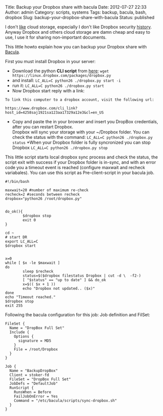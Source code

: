 Title: Backup your Dropbox share with bacula
Date: 2012-07-27 22:33
Author: admin
Category: scripts, systems
Tags: backup, bacula, bash, dropbox
Slug: backup-your-dropbox-share-with-bacula
Status: published

I don't
[like](http://www.zdnet.com/blog/bott/sorry-dropbox-i-still-dont-trust-you/4173)
cloud storage, especially I don't like Dropbox security
[history](http://www.schneier.com/blog/archives/2011/05/dropbox_securit.html).  
Anyway Dropbox and others cloud storage are damn cheap and easy to use,
I use it for sharing non-important documents.

This little howto explain how you can backup your Dropbox share with
[Bacula](http://www.bacula.org).

First you must install Dropbox in your server:

* Download the python **CLI script** from [here](https://www.dropbox.com/install?os=lnx): `wget https://linux.dropbox.com/packages/dropbox.py`
* and install: `LC_ALL=C python26 ./dropbox.py start -i`
* run it: `LC_ALL=C python26 ./dropbox.py start`
* Now Dropbox start reply with a link:

```
To link this computer to a dropbox account, visit the following url:  

https://www.dropbox.com/cli_link?host_id=4258saj1921sa123aa17329a12e3&cl=en_US  
```

* Copy and paste the in your browser and insert you DropBox credentials, after you can restart Dropbox.  
Dropbox will sync your storage with your ~/Dropbox folder. You can check the status with the command: `LC_ALL=C python26 ./dropbox.py status`
*When your Dropbox folder is fully syncronized you can stop Dropbox `LC_ALL=C python26 ./dropbox.py stop`


This little script starts local dropbox sync process and check the
status, the script exit with success if your Dropbox folder is in-sync,
and with an error code you a timeout event is reached (configure maxwait
and recheck variabales). You can use this script as Pre-client-script in
your bacula job.

```
#!/bin/bash
 
maxwait=20 #number of maximum re-check
recheck=2 #seconds between recheck
dropbox="python26 /root/dropbox.py"
 
 
do_ok(){
        $dropbox stop
        exit 0
}
 
cd ~
# start DR
export LC_ALL=C
$dropbox start
 
 
x=0
while [ $x -le $maxwait ]
do
        sleep $recheck
        status=$($dropbox filestatus Dropbox | cut -d \  -f2-)
        [ "$status" == "up to date" ] && do_ok
        x=$(( $x + 1 ))
        echo "Dropbox not updated.. ($x)"
done
echo "Timeout reached."
$dropbox stop
exit 255
```

Following the bacula configuration for this job: Job definition and
FilSet:

```
FileSet {
  Name = "DropBox Full Set"
  Include {
    Options {
      signature = MD5
    }
    File = /root/Dropbox
  }
}
 
Job {
  Name = "BackupDropBox"
  Client = stoker-fd
  FileSet = "DropBox Full Set"
  JobDefs = "DefaultJob"
  RunScript {
    RunsWhen = Before
    FailJobOnError = Yes
    Command = "/etc/bacula/scripts/sync-dropbox.sh"
  }
}
```
